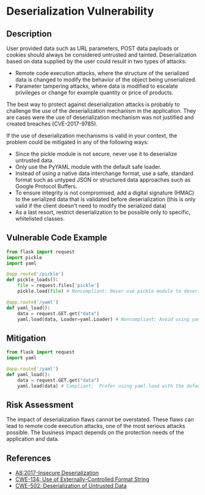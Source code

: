 # Deserialization Vulnerability

## Description
User provided data such as URL parameters, POST data payloads or cookies should always be considered untrusted and tainted. Deserialization based on data supplied by the user could result in two types of attacks:

* Remote code execution attacks, where the structure of the serialized data is changed to modify the behavior of the object being unserialized.
* Parameter tampering attacks, where data is modified to escalate privileges or change for example quantity or price of products.

The best way to protect against deserialization attacks is probably to challenge the use of the deserialization mechanism in the application. They are cases were the use of deserialization mechanism was not justified and created breaches (CVE-2017-9785).

If the use of deserialization mechanisms is valid in your context, the problem could be mitigated in any of the following ways:

* Since the pickle module is not secure, never use it to deserialize untrusted data.
* Only use the PyYAML module with the default safe loader.
* Instead of using a native data interchange format, use a safe, standard format such as untyped JSON or structured data approaches such as Google Protocol Buffers.
* To ensure integrity is not compromised, add a digital signature (HMAC) to the serialized data that is validated before deserialization (this is only valid if the client doesn't need to modify the serialized data)
* As a last resort, restrict deserialization to be possible only to specific, whitelisted classes.

## Vulnerable Code Example

```python
from flask import request
import pickle
import yaml

@app.route('/pickle')
def pickle_loads():
    file = request.files['pickle']
    pickle.load(file) # Noncompliant; Never use pickle module to deserialize user inputs

@app.route('/yaml')
def yaml_load():
    data = request.GET.get("data")
    yaml.load(data, Loader=yaml.Loader) # Noncompliant; Avoid using yaml.load with unsafe yaml.Load
```


## Mitigation

```python
from flask import request
import yaml

@app.route('/yaml')
def yaml_load():
    data = request.GET.get("data")
    yaml.load(data) # Compliant;  Prefer using yaml.load with the default safe loader
```

## Risk Assessment
The impact of deserialization flaws cannot be overstated. These flaws can lead to remote code execution attacks, one of the most serious attacks possible.
The business impact depends on the protection needs of the application and data.

## References
* [A8:2017-Insecure Deserialization]
* [CWE-134: Use of Externally-Controlled Format String]
* [CWE-502: Deserialization of Untrusted Data]


[A8:2017-Insecure Deserialization]:https://owasp.org/www-project-top-ten/2017/A8_2017-Insecure_Deserialization.html
[CWE-134: Use of Externally-Controlled Format String]:https://cwe.mitre.org/data/definitions/134.html
[CWE-502: Deserialization of Untrusted Data]:https://cwe.mitre.org/data/definitions/502.html

